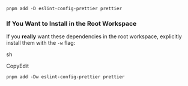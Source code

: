 

```
pnpm add -D eslint-config-prettier prettier
```


### **If You Want to Install in the Root Workspace**

If you **really** want these dependencies in the root workspace, explicitly install them with the `-w` flag:

sh

CopyEdit

`pnpm add -Dw eslint-config-prettier prettier`




